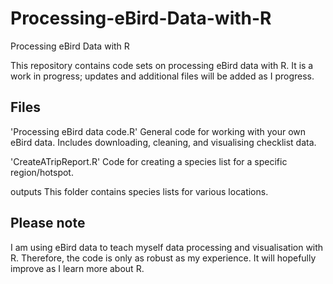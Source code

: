 # Processing-eBird-Data-with-R
Processing eBird Data with R

This repository contains code sets on processing eBird data with R. It is a work in progress; updates and additional files will be added as I progress.

## Files
'Processing eBird data code.R'
General code for working with your own eBird data. Includes downloading, cleaning, and visualising checklist data.

'CreateATripReport.R'
Code for creating a species list for a specific region/hotspot.

outputs
This folder contains species lists for various locations. 

## Please note
I am using eBird data to teach myself data processing and visualisation with R. Therefore, the code is only as robust as my experience. 
It will hopefully improve as I learn more about R. 
